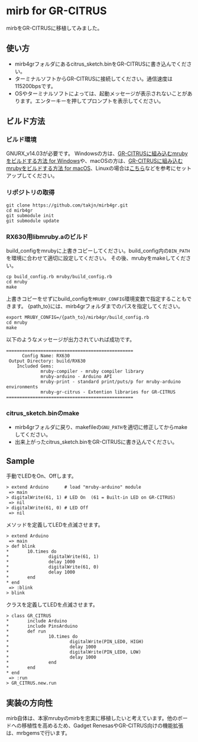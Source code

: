 # mirb for GR-CITRUS
mirbをGR-CITRUSに移植してみました。

## 使い方
* mirb4grフォルダにあるcitrus_sketch.binをGR-CITRUSに書き込んでください。
* ターミナルソフトからGR-CITRUSに接続してください。通信速度は115200bpsです。
* OSやターミナルソフトによっては、起動メッセージが表示されないことがあります。エンターキーを押してプロンプトを表示してください。

## ビルド方法
### ビルド環境
GNURX_v14.03が必要です。
Windowsの方は、[GR-CITRUSに組み込むmrubyをビルドする方法 for Windows](http://qiita.com/takjn/items/42fa8ad0c61a8840a9c2)や、macOSの方は、[GR-CITRUSに組み込むmrubyをビルドする方法 for macOS](http://qiita.com/takjn/items/0ef3d46107ac8faaf621)、Linuxの場合は[こちら](http://japan.renesasrulz.com/gr_user_forum_japanese/f/gr-citrus/3447/x64-ubuntu)などを参考にセットアップしてください。

### リポジトリの取得
```
git clone https://github.com/takjn/mirb4gr.git
cd mirb4gr
git submodule init
git submodule update
```

### RX630用libmruby.aのビルド
build_configをmrubyに上書きコピーしてください。build_config内の`BIN_PATH`を環境に合わせて適切に設定してください。
その後、mrubyをmakeしてください。

```
cp build_config.rb mruby/build_config.rb
cd mruby
make
```

上書きコピーをせずにbuild_configを`MRUBY_CONFIG`環境変数で指定することもできます。
{path_to}には、mirb4grフォルダまでのパスを指定してください。
```
export MRUBY_CONFIG=/{path_to}/mirb4gr/build_config.rb
cd mruby
make
```

以下のようなメッセージが出力されていれば成功です。

```
================================================
      Config Name: RX630
 Output Directory: build/RX630
    Included Gems:
             mruby-compiler - mruby compiler library
             mruby-arduino - Arduino API
             mruby-print - standard print/puts/p for mruby-arduino environments
             mruby-gr-citrus - Extention libraries for GR-CITRUS
================================================
```

### citrus_sketch.binのmake
- mirb4grフォルダに戻り、makefileの``GNU_PATH``を適切に修正してからmakeしてください。
- 出来上がったcitrus_sketch.binをGR-CITRUSに書き込んでください。

## Sample
手動でLEDをOn、Offします。
```
> extend Arduino      # load "mruby-arduino" module
 => main
> digitalWrite(61, 1) # LED On  (61 = Built-in LED on GR-CITRUS)
 => nil
> digitalWrite(61, 0) # LED Off
 => nil
```

メソッドを定義してLEDを点滅させます。
```
> extend Arduino
 => main
> def blink
*       10.times do
*               digitalWrite(61, 1)
*               delay 1000
*               digitalWrite(61, 0)
*               delay 1000
*       end
* end
 => :blink
> blink
```

クラスを定義してLEDを点滅させます。
```
> class GR_CITRUS
*       include Arduino
*       include PinsArduino
*       def run
*               10.times do
*                       digitalWrite(PIN_LED0, HIGH)
*                       delay 1000
*                       digitalWrite(PIN_LED0, LOW)
*                       delay 1000
*               end
*       end
* end
 => :run
> GR_CITRUS.new.run
```

## 実装の方向性
mirb自体は、本家mrubyのmirbを忠実に移植したいと考えています。他のボードへの移植性を高めるため、Gadget RenesasやGR-CITRUS向けの機能拡張は、mrbgemsで行います。
